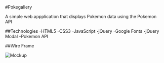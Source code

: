 #Pokegallery

A simple web appplication that displays Pokemon data using the Pokemon API

##Technologies
-HTML5
-CSS3
-JavaScript
-jQuery
-Google Fonts
-jQuery Modal
-Pokemon API

##Wire Frame

![Mockup](imgs/pokeGalleryWireframe)